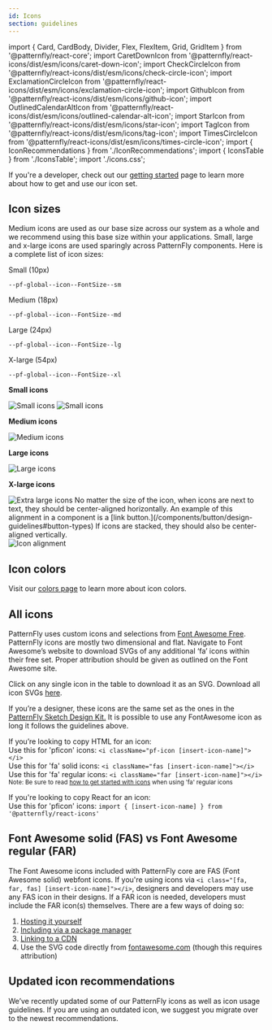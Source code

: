 ```yaml
---
id: Icons
section: guidelines
---
```

import { Card, CardBody, Divider, Flex, FlexItem, Grid, GridItem } from '@patternfly/react-core';
import CaretDownIcon from '@patternfly/react-icons/dist/esm/icons/caret-down-icon';
import CheckCircleIcon from '@patternfly/react-icons/dist/esm/icons/check-circle-icon';
import ExclamationCircleIcon from '@patternfly/react-icons/dist/esm/icons/exclamation-circle-icon';
import GithubIcon from '@patternfly/react-icons/dist/esm/icons/github-icon';
import OutlinedCalendarAltIcon from '@patternfly/react-icons/dist/esm/icons/outlined-calendar-alt-icon';
import StarIcon from '@patternfly/react-icons/dist/esm/icons/star-icon';
import TagIcon from '@patternfly/react-icons/dist/esm/icons/tag-icon';
import TimesCircleIcon from '@patternfly/react-icons/dist/esm/icons/times-circle-icon';
import { IconRecommendations } from './IconRecommendations';
import { IconsTable } from './IconsTable';
import './icons.css';

If you're a developer, check out our [getting started](/get-started/develop#using-styles) page to learn more about how to get and use our icon set.

## Icon sizes
<Grid gutter="md">
  <GridItem xl={6} lg={12} className="ws-icons-gridtext">
    <p>
      Medium icons are used as our base size across our system as a whole and we recommend using this base size within your applications. Small, large and x-large icons are used sparingly across PatternFly components. Here is a complete list of icon sizes:
    </p>
    <Flex className="ws-icon-sizes ws-icon-sizes-sm" alignItems={{ default: 'alignItemsFlexStart' }}>
      <FlexItem className="ws-icon-size">
        <CheckCircleIcon size="sm" />
      </FlexItem>
      <FlexItem>
        <p>Small (10px)</p>
        <code className="ws-code ws-icon-code">--pf-global--icon--FontSize--sm</code>
      </FlexItem>
    </Flex>
    <Flex className="ws-icon-sizes ws-icon-sizes-md" alignItems={{ default: 'alignItemsFlexStart' }}>
      <FlexItem className="ws-icon-size">
        <CheckCircleIcon size="md" />
      </FlexItem>
      <FlexItem>
        <p>Medium (18px)</p>
        <code className="ws-code ws-icon-code">--pf-global--icon--FontSize--md</code>
      </FlexItem>
    </Flex>
    <Flex className="ws-icon-sizes ws-icon-sizes-lg" alignItems={{ default: 'alignItemsFlexStart' }}>
      <FlexItem className="ws-icon-size">
        <CheckCircleIcon size="lg" />
      </FlexItem>
      <FlexItem>
        <p>Large (24px)</p>
        <code className="ws-code ws-icon-code">--pf-global--icon--FontSize--lg</code>
      </FlexItem>
    </Flex>
    <Flex className="ws-icon-sizes ws-icon-sizes-xl" alignItems={{ default: 'alignItemsFlexStart' }}>
      <FlexItem className="ws-icon-size">
        <CheckCircleIcon size="xl" />
      </FlexItem>
      <FlexItem>
        <p>X-large (54px)</p>
        <code className="ws-code ws-icon-code">--pf-global--icon--FontSize--xl</code>
      </FlexItem>
    </Flex>
  </GridItem>
  <GridItem xl={5} xlOffset={7} lg={12} xlRowSpan={2} >
    <Card className="ws-icon-size-examples">
      <CardBody>
        <p><b>Small icons</b></p>
        <Flex alignItems={{ default: 'alignItemsFlexStart' }}>
          <FlexItem>
            <img src="./sm-icons-1.png" alt="Small icons" className="ws-sm-icons ws-sm-icons-1" />
          </FlexItem>
          <FlexItem grow={{ default: 'grow' }}>
            <img src="./sm-icons-2.png" alt="Small icons" className="ws-sm-icons ws-sm-icons-2" />
          </FlexItem>
        </Flex>
        <p><b>Medium icons</b></p>
        <img src="./md-icons.png" alt="Medium icons" className="ws-md-icons" />
        <p><b>Large icons</b></p>
        <img src="./lg-icons.png" alt="Large icons" className="ws-lg-icons" />
        <p><b>X-large icons</b></p>
        <img src="./xl-icons.png" alt="Extra large icons" className="ws-xl-icons" />
      </CardBody>
    </Card>
  </GridItem>
  <GridItem xl={6} lg={12} className="ws-icons-gridtext ws-icons-alignment-section">
    No matter the size of the icon, when icons are next to text, they should be center-aligned horizontally. An example of this alignment in a component is a [link button.](/components/button/design-guidelines#button-types) If icons are stacked, they should also be center-aligned vertically.
    <div><img src="./icon_alignment.png" alt="Icon alignment" className="ws-icon-alignment" /></div>
  </GridItem>
</Grid>

<Divider className="ws-icons-divider" />

## Icon colors
Visit our [colors page](/guidelines/colors) to learn more about icon colors.

<Divider className="ws-icons-divider" />

## All icons
PatternFly uses custom icons and selections from <a href="https://fontawesome.com/icons?d=gallery&m=free">Font Awesome Free</a>. PatternFly icons are mostly two dimensional and flat. Navigate to Font Awesome’s website to download SVGs of any additional ‘fa’ icons within their free set. Proper attribution should be given as outlined on the Font Awesome site.

Click on any single icon in the table to download it as an SVG. Download all icon SVGs <a href="https://patternfly-org.s3.us-east-2.amazonaws.com/patternfly-icons.zip">here</a>.

If you’re a designer, these icons are the same set as the ones in the [PatternFly Sketch Design Kit.](/get-started/design) It is possible to use any FontAwesome icon as long it follows the guidelines above.

If you’re looking to copy HTML for an icon:<br/>
Use this for 'pficon' icons: `<i className="pf-icon [insert-icon-name]"></i>`<br />
Use this for 'fa' solid icons: `<i className="fas [insert-icon-name]"></i>`<br />
Use this for 'fa' regular icons: `<i className="far [insert-icon-name]"></i>`<br />
<small>Note: Be sure to read [how to get started with icons](/get-started/develop#using-styles) when using 'fa' regular icons</small>

If you're looking to copy React for an icon:<br />
Use this for 'pficon' icons: `import { [insert-icon-name] } from '@patternfly/react-icons'`

## Font Awesome solid (FAS) vs Font Awesome regular (FAR)
The Font Awesome icons included with PatternFly core are FAS (Font Awesome solid) webfont icons. If you're using icons via `<i class="[fa, far, fas] [insert-icon-name]"></i>`, designers and developers may use any FAS icon in their designs. If a FAR icon is needed, developers must include the FAR icon(s) themselves. There are a few ways of doing so:

1. [Hosting it yourself](https://fontawesome.com/how-to-use/on-the-web/setup/hosting-font-awesome-yourself)
2. [Including via a package manager](https://fontawesome.com/how-to-use/on-the-web/setup/using-package-managers)
3. [Linking to a CDN](https://cdnjs.com/libraries/font-awesome)
4. Use the SVG code directly from [fontawesome.com](https://fontawesome.com) (though this requires attribution)

<IconsTable />

<Divider className="ws-icons-divider" />

## Updated icon recommendations
We’ve recently updated some of our PatternFly icons as well as icon usage guidelines. If you are using an outdated icon, we suggest you migrate over to the newest recommendations.

<IconRecommendations />
